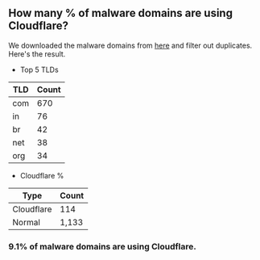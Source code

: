 ## How many % of malware domains are using Cloudflare?


We downloaded the malware domains from [here](https://urlhaus.abuse.ch) and filter out duplicates.
Here's the result.


[//]: # (start replacement)


- Top 5 TLDs

| TLD | Count |
| --- | --- |
| com | 670 |
| in | 76 |
| br | 42 |
| net | 38 |
| org | 34 |


- Cloudflare %

| Type | Count |
| --- | --- |
| Cloudflare | 114 |
| Normal | 1,133 |


### 9.1% of malware domains are using Cloudflare.